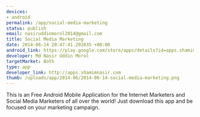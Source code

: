 ```yaml
--- 
devices: 
- android
permalink: /app/social-media-marketing
status: publish
email: nasiruddinmorol2014@gmail.com
title: Social Media Marketing
date: 2014-06-14 20:47:41.292035 +00:00
android_link: https://play.google.com/store/apps/details?id=apps.shamimnasircom.smmchecklist
developer: Md Nasir Uddin Morol
targetMarket: Both
type: app
developer_link: http://apps.shamimnasir.com
thumb: /uploads/app/2014-06/2014-06-14-social-media-marketing.png
---
```


This is an Free Android Mobile Application for the Internet Marketers and Social Media Marketers of all over the world! Just download this app and be focused on your marketing campaign.  
